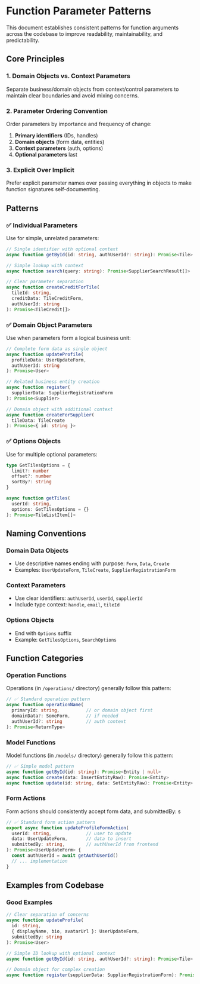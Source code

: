 # Function Parameter Patterns

This document establishes consistent patterns for function arguments across the codebase to improve readability, maintainability, and predictability.

## Core Principles

### 1. Domain Objects vs. Context Parameters
Separate business/domain objects from context/control parameters to maintain clear boundaries and avoid mixing concerns.

### 2. Parameter Ordering Convention
Order parameters by importance and frequency of change:
1. **Primary identifiers** (IDs, handles)
2. **Domain objects** (form data, entities) 
3. **Context parameters** (auth, options)
4. **Optional parameters** last

### 3. Explicit Over Implicit
Prefer explicit parameter names over passing everything in objects to make function signatures self-documenting.

## Patterns

### ✅ Individual Parameters

Use for simple, unrelated parameters:

```typescript
// Single identifier with optional context
async function getById(id: string, authUserId?: string): Promise<Tile>

// Simple lookup with context
async function search(query: string): Promise<SupplierSearchResult[]>

// Clear parameter separation
async function createCreditForTile(
  tileId: string,
  creditData: TileCreditForm,
  authUserId: string
): Promise<TileCredit[]>
```

### ✅ Domain Object Parameters

Use when parameters form a logical business unit:

```typescript
// Complete form data as single object
async function updateProfile(
  profileData: UserUpdateForm,
  authUserId: string
): Promise<User>

// Related business entity creation
async function register(
  supplierData: SupplierRegistrationForm
): Promise<Supplier>

// Domain object with additional context
async function createForSupplier(
  tileData: TileCreate
): Promise<{ id: string }>
```

### ✅ Options Objects

Use for multiple optional parameters:

```typescript
type GetTilesOptions = {
  limit?: number
  offset?: number
  sortBy?: string
}

async function getTiles(
  userId: string,
  options: GetTilesOptions = {}
): Promise<TileListItem[]>
```

## Naming Conventions

### Domain Data Objects
- Use descriptive names ending with purpose: `Form`, `Data`, `Create`
- Examples: `UserUpdateForm`, `TileCreate`, `SupplierRegistrationForm`

### Context Parameters
- Use clear identifiers: `authUserId`, `userId`, `supplierId`
- Include type context: `handle`, `email`, `tileId`

### Options Objects
- End with `Options` suffix
- Example: `GetTilesOptions`, `SearchOptions`



## Function Categories

### Operation Functions
Operations (in `/operations/` directory) generally follow this pattern:

```typescript
// ✅ Standard operation pattern
async function operationName(
  primaryId: string,          // or domain object first
  domainData?: SomeForm,      // if needed
  authUserId?: string         // auth context
): Promise<ReturnType>
```

### Model Functions  
Model functions (in `/models/` directory) generally follow this pattern:

```typescript
// ✅ Simple model pattern
async function getById(id: string): Promise<Entity | null>
async function create(data: InsertEntityRaw): Promise<Entity>
async function update(id: string, data: SetEntityRaw): Promise<Entity>
```

### Form Actions
Form actions should consistently accept form data, and submittedBy:
s
```typescript
// ✅ Standard form action pattern
export async function updateProfileFormAction(
  userId: string,             // user to update
  data: UserUpdateForm,       // data to insert
  submittedBy: string,        // authUserId from frontend
): Promise<UserUpdateForm> {
  const authUserId = await getAuthUserId()
  // ... implementation
}
```

## Examples from Codebase

### Good Examples

```typescript
// Clear separation of concerns
async function updateProfile(
  id: string,
  { displayName, bio, avatarUrl }: UserUpdateForm,
  submittedBy: string
): Promise<User>

// Simple ID lookup with optional context
async function getById(id: string, authUserId?: string): Promise<Tile>

// Domain object for complex creation
async function register(supplierData: SupplierRegistrationForm): Promise<Supplier>
```


